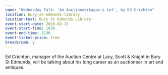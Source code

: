 ```yaml
---
name: "Wednesday Talk: 'An Auctioneer&apos;s Lot', by Ed Crichton"
location: bury-st-edmunds-library
location-text: Bury St Edmunds Library
event-start-date: 2019-02-13
event-start-time: 1030
event-end-time: 1130
event-ticket-price: free
breadcrumb: y
---
```


Ed Crichton, manager of the Auction Centre at Lacy, Scott & Knight in Bury St Edmunds, will be talking about his long career as an auctioneer in art and antiques.
